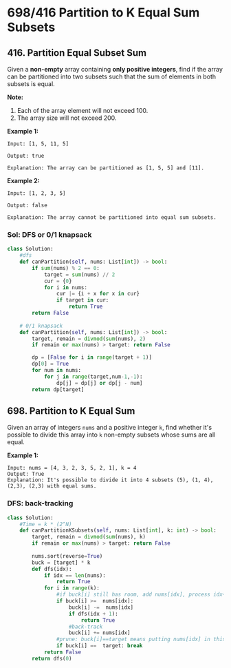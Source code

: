 # 698/416 Partition to K Equal Sum Subsets

## 416. Partition Equal Subset Sum

Given a **non-empty** array containing **only positive integers**, find if the array can be partitioned into two subsets such that the sum of elements in both subsets is equal.

**Note:**

1. Each of the array element will not exceed 100.
2. The array size will not exceed 200.

**Example 1:**

```text
Input: [1, 5, 11, 5]

Output: true

Explanation: The array can be partitioned as [1, 5, 5] and [11].
```

**Example 2:**

```text
Input: [1, 2, 3, 5]

Output: false

Explanation: The array cannot be partitioned into equal sum subsets.
```

### Sol: DFS or 0/1 knapsack

```python
class Solution:
    #dfs
    def canPartition(self, nums: List[int]) -> bool:
        if sum(nums) % 2 == 0:
            target = sum(nums) // 2
            cur = {0}
            for i in nums:
                cur |= {i + x for x in cur}
                if target in cur:
                    return True
        return False
    
    # 0/1 knapsack 
    def canPartition(self, nums: List[int]) -> bool:
        target, remain = divmod(sum(nums), 2)
        if remain or max(nums) > target: return False

        dp = [False for i in range(target + 1)]
        dp[0] = True
        for num in nums:
            for j in range(target,num-1,-1):
                dp[j] = dp[j] or dp[j - num]
        return dp[target]
```

## 698. Partition to K Equal Sum

Given an array of integers `nums` and a positive integer `k`, find whether it's possible to divide this array into `k` non-empty subsets whose sums are all equal.

**Example 1:**

```text
Input: nums = [4, 3, 2, 3, 5, 2, 1], k = 4
Output: True
Explanation: It's possible to divide it into 4 subsets (5), (1, 4), (2,3), (2,3) with equal sums.
```

### DFS: back-tracking

```python
class Solution:
    #Time = k * (2^N)
    def canPartitionKSubsets(self, nums: List[int], k: int) -> bool:
        target, remain = divmod(sum(nums), k)
        if remain or max(nums) > target: return False
        
        nums.sort(reverse=True) 
        buck = [target] * k
        def dfs(idx):
            if idx == len(nums): 
                return True
            for i in range(k):
                #if buck[i] still has room, add nums[idx], process idx+1
                if buck[i] >=  nums[idx]:
                    buck[i] -=  nums[idx]
                    if dfs(idx + 1): 
                        return True
                    #back-track
                    buck[i] += nums[idx]
                #prune: buck[i]==target means putting nums[idx] in this empty bucket can't solve the game, putting nums[idx] on other empty buckets can't solve the game either.
                if buck[i] ==  target: break  
            return False
        return dfs(0)
```

## 

